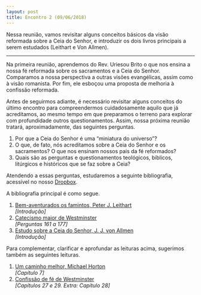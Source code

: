 ```yaml
---
layout: post
title: Encontro 2 (09/06/2018)
---
```


Nessa reunião, vamos revisitar alguns conceitos básicos da
visão reformada sobre a Ceia do Senhor, e introduzir os
dois livros principais a serem estudados (Leithart e Von
Allmen).

-----------

Na primeira reunião, aprendemos do Rev. Uriesou Brito o que
nos ensina a nossa fé reformada sobre os sacramentos e a Ceia
do Senhor. Comparamos a nossa perspectiva a outras visões
evangélicas, assim como à visão romanista. Por fim, ele
esboçou uma proposta de melhoria à confissão reformada.

Antes de seguirmos adiante, é necessário revisitar alguns
conceitos
do
último
encontro
para
compreendermos
cuidadosamente aquilo que já acreditamos, ao mesmo tempo
em que preparamos o terreno para explorar com profundidade
outros questionamentos. Assim, nossa próxima reunião tratará,
aproximadamente, das seguintes perguntas.

1. Por que a Ceia do Senhor é uma “miniatura do
universo”?
2. O que, de fato, nós acreditamos sobre a Ceia do Senhor
e os sacramentos? O que nos ensinam nossos pais da fé
reformados?
3. Quais são as perguntas e questionamentos teológicos,
bíblicos, litúrgicos e históricos que se faz sobre a Ceia?

Atendendo a
essas
perguntas,
estudaremos
a
seguinte
bibliografia, acessível no nosso [Dropbox][dropbox].

A bibliografia principal é como segue.

1. [Bem-aventurados os famintos, Peter J.
   Leithart][leithart]  
   *[Introdução]*
2.  [Catecismo maior de Westminster][catecismomaior]  
   *[Perguntas 161 a 177]*
3. [Estudo sobre a Ceia do Senhor, J. J. von
   Allmen][allmen]  
   *[Introdução]*

Para complementar, clarificar e aprofundar as leituras
acima, sugerimos também as seguintes leituras.

1. [Um caminho melhor, Michael Horton][hortonceia]   
   *[Capítulo 7]*  
1. [Confissão de fé de Westminster][cfw]  
   *[Capítulos 27 e 29. Extra: Capítulo 28]*

[dropbox]: https://www.dropbox.com/sh/vrqdb5abe56qx2z/AAArFTEFBaAkOPMg6N97KR-Ta?dl=0
[allmen]: https://www.dropbox.com/s/jghwp6vh12dews3/estudo_ceia_do_senhor_allmen.pdf?dl=0 
[leithart]: https://www.dropbox.com/s/xyvomhlnfgtz1jq/bem_aventurados_os_famintos_leithart.pdf?dl=0 
[hortonceia]: https://www.dropbox.com/s/75ioc3l6r57ymad/hortonceia_capitulo7.pdf?dl=0 
[catecismomaior]: http://www.monergismo.com/textos/catecismos/catecismomaior_westminster.htm 
[cfw]: http://www.monergismo.com/textos/credos/cfw.htm 

